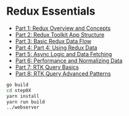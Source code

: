 # Redux Essentials

- [Part 1: Redux Overview and Concepts](./step01/README.md)
- [Part 2: Redux Toolkit App Structure](./step02/README.md)
- [Part 3: Basic Redux Data Flow](./step03/README.md)
- [Part 4: Part 4: Using Redux Data](./step04/README.md)
- [Part 5: Async Logic and Data Fetching](./step05/README.md)
- [Part 6: Performance and Normalizing Data](./step06/README.md)
- [Part 7: RTK Query Basics](./step07/README.md)
- [Part 8: RTK Query Advanced Patterns](./step08/README.md)

```sh
go build
cd step0X
yarn install
yarn run build
../webserver
```
